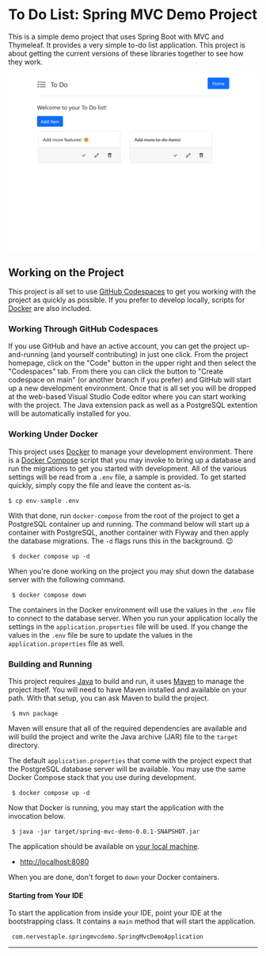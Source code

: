 # To Do List: Spring MVC Demo Project

This is a simple demo project that uses Spring Boot with MVC and Thymeleaf. It
provides a very simple to-do list application. This project is about 
getting the current versions of these libraries together to see how they work.

![Screenshot](https://github.com/cmiles74/spring-mvc-demo/blob/main/screenshot.png)

## Working on the Project

This project is all set to use [GitHub Codespaces][codespaces] to get you
working with the project as quickly as possible. If you prefer to develop
locally, scripts for [Docker][docker] are also included.

### Working Through GitHub Codespaces

If you use GitHub and have an active account, you can get the project
up-and-running (and yourself contributing) in just one click. From the project
homepage, click on the "Code" button in the upper right and then select the
"Codespaces" tab. From there you can click the button to "Create codespace on
main" (or another branch if you prefer) and GitHub will start up a new
development environment. Once that is all set you will be dropped at the
web-based Visual Studio Code editor where you can start working with the
project. The Java extension pack as well as a PostgreSQL extention will be
automatically installed for you.

### Working Under Docker

This project uses [Docker][docker] to manage your development environment. 
There is a [Docker Compose][docker-compose] script that you may invoke to bring
up a database and run the migrations to get you started with development. All
of the various settings will be read from a `.env` file, a sample is provided.
To get started quickly, simply copy the file and leave the content as-is.

    $ cp env-sample .env

With that done, run `docker-compose` from the root of the project to get a 
PostgreSQL container up and running. The command below will start up a container
with PostgreSQL, another container with Flyway and then apply the database 
migrations. The `-d` flags runs this in the background. :wink:

     $ docker compose up -d

When you're done working on the project you may shut down the database server
with the following command.

     $ docker compose down

The containers in the Docker environment will use the values in the `.env`
file to connect to the database server. When you run your application locally
the settings in the `application.properties` file will be used. If you
change the values in the `.env` file be sure to update the values in the
`application.properties` file as well.

### Building and Running

This project requires [Java][java] to build and run, it uses [Maven][maven] 
to manage the project itself. You will need to have Maven installed and 
available on your path. With that setup, you can ask Maven to build the 
project.

     $ mvn package

Maven will ensure that all of the required dependencies are available and will
build the project and write the Java archive (JAR) file to the `target`
directory.

The default `application.properties` that come with the project expect that the
PostgreSQL database server will be available. You may use the same Docker
Compose stack that you use during development.

     $ docker compose up -d

Now that Docker is running, you may start the application with the invocation 
below.

     $ java -jar target/spring-mvc-demo-0.0.1-SNAPSHOT.jar

The application should be available on [your local machine](http://localhost:8080).

* [http://localhost:8080](http://localhost:8080)

When you are done, don't forget to `down` your Docker containers.

#### Starting from Your IDE

To start the application from inside your IDE, point your IDE at the 
bootstrapping class. It contains a `main` method that will start the application.

     com.nervestaple.springmvcdemo.SpringMvcDemoApplication

----
[docker]: https://www.docker.com/
[docker-compose]: https://docs.docker.com/compose/
[maven]: https://maven.apache.org/
[java]: https://adoptium.net/temurin/releases/
[codespaces]: https://github.com/features/codespaces
[devcontainer]: https://code.visualstudio.com/docs/remote/containers